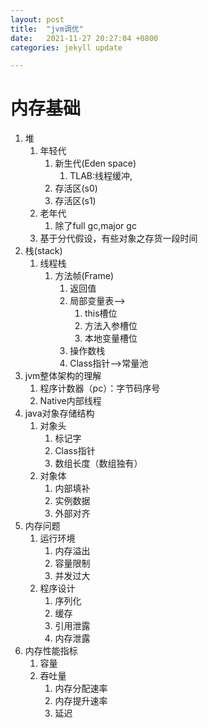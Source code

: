```yaml
---
layout: post
title:  "jvm调优"
date:   2021-11-27 20:27:04 +0800
categories: jekyll update

---
```


# 内存基础
1. 堆
   1. 年轻代
      1. 新生代(Eden space)
         1. TLAB:线程缓冲,
      2. 存活区(s0)
      3. 存活区(s1)
   2. 老年代
      1. 除了full gc,major gc
   3. 基于分代假设，有些对象之存货一段时间
2. 栈(stack)
   1. 线程栈
      1. 方法帧(Frame)
         1. 返回值
         2. 局部变量表-->
            1. this槽位
            2. 方法入参槽位
            3. 本地变量槽位
         3. 操作数栈
         4. Class指针-->常量池
3. jvm整体架构的理解
   1. 程序计数器（pc）：字节码序号
   2. Native内部线程
4. java对象存储结构
   1. 对象头
      1. 标记字
      2. Class指针
      3. 数组长度（数组独有）
   2. 对象体
      1. 内部填补
      2. 实例数据
      3. 外部对齐
5. 内存问题
   1. 运行环境
      1. 内存溢出
      2. 容量限制
      3. 并发过大
   2. 程序设计
      1. 序列化
      2. 缓存
      3. 引用泄露
      4. 内存泄露
6. 内存性能指标
   1. 容量
   2. 吞吐量
      1. 内存分配速率
      2. 内存提升速率
      3. 延迟


